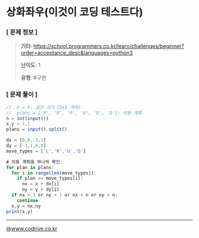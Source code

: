 # 상화좌우(이것이 코딩 테스트다)

### [ 문제 정보 ]
> **기타**: https://school.programmers.co.kr/learn/challenges/beginner?order=acceptance_desc&languages=python3
> 
> **난이도**: 1
>
> **유형**: #구현


### [ 문제 풀이 ]
```JavaScript
//	n = 5: 공간 크기 (5x5 격자)
//  plans = ['R', 'R', 'R', 'U', 'D', 'D']: 이동 계획 
n = int(input())
x,y = 1,1
plans = input().split()

dx = [0,0,-1,1]
dy = [-1,1,0,0]
move_types = ['L','R','U','D']

# 이동 계획을 하나씩 확인
for plan in plans:
  for i in range(len(move_types)):
    if plan == move_types[i]:
      nx = x + dx[i]
      ny = y + dy[i]
  if nx < 1 or ny < 1 or nx > n or ny > n:
    continue
  x,y = nx,ny
print(x,y)
```


---
@www.codrive.co.kr
